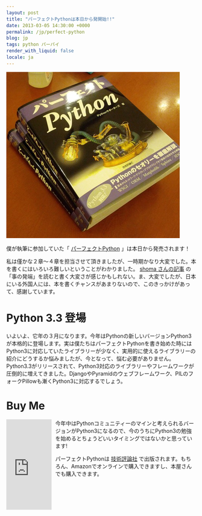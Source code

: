 ```yaml
---
layout: post
title: "パーフェクトPythonは本日から発開始!!"
date: 2013-03-05 14:30:00 +0000
permalink: /jp/perfect-python
blog: jp
tags: python パーパイ
render_with_liquid: false
locale: ja
---
```


![image](/assets/images/698/2013-02-27_23.08.01_medium.jpg)

僕が執筆に参加していた「 [パーフェクトPython](http://gihyo.jp/book/2013/978-4-7741-5539-5)
」は本日から発売されます！

私は僅かな２章～４章を担当させて頂きましたが、一時期かなり大変でした。本を書くにはいろいろ難しいということがわかりました。 [shoma
さんの記事](http://blog.shomah4a.net/2013/03/04/perfect_python.html)
の「事の発端」を読むと書く大変さが感じかもしれない。ま、大変でしたが、日本にいる外国人には、本を書くチャンスがあまりないので、このきっかけがあって、感謝しています。

# Python 3.3 登場

いよいよ、它年の３月になります。今年はPythonの新しいバージョンPython3が本格的に登場します。実は僕たちはパーフェクトPythonを書き始めた時にはPython3に対応していたライブラリーが少なく、実用的に使えるライブラリーの紹介にどうするか悩みましたが、今となって、悩む必要がありません。
Python3.3がリリースされて、Python3対応のライブラリーやフレームワークが圧倒的に増えてきました。DjangoやPyramidのウェブフレームワーク、PILのフォークPillowも漸くPython3に対応するでしょう。

# Buy Me

<div style="float:left;padding-right:10px;"><iframe src="http://rcm-jp.amazon.co.jp/e/cm?lt1=_blank&bc1=000000&IS2=1&nou=1&bg1=FFFFFF&fc1=000000&lc1=0000FF&t=ianmlewis-22&o=9&p=8&l=as1&m=amazon&f=ifr&ref=qf_sp_asin_til&asins=477415539X" style="width:120px;height:240px;" scrolling="no" marginwidth="0" marginheight="0" frameborder="0"></iframe></div>

今年中はPythonコミュニティーのマインと考えられるバージョンがPython3になるので、今のうちにPython3の勉強を始めるとちょうどいいタイミングではないかと思っています\!

パーフェクトPythonは [技術評論社](http://www.gihyo.jp)
で出版されます。もちろん、Amazonでオンラインで購入できますし、本屋さんでも購入できます。
